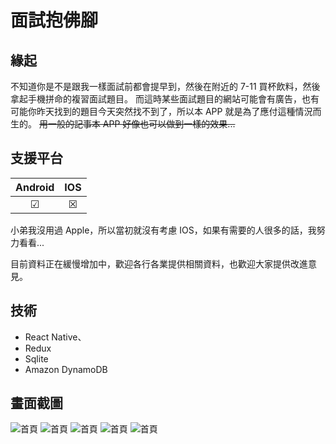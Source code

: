 # 面試抱佛腳

## 緣起

不知道你是不是跟我一樣面試前都會提早到，然後在附近的 7-11 買杯飲料，然後拿起手機拼命的複習面試題目。
而這時某些面試題目的網站可能會有廣告，也有可能你昨天找到的題目今天突然找不到了，所以本 APP 就是為了應付這種情況而生的。
~~用一般的記事本 APP 好像也可以做到一樣的效果...~~

## 支援平台

| Android | IOS |
| :-----: | :-: |
|    ☑    |  ☒  |

小弟我沒用過 Apple，所以當初就沒有考慮 IOS，如果有需要的人很多的話，我努力看看...

目前資料正在緩慢增加中，歡迎各行各業提供相關資料，也歡迎大家提供改進意見。

## 技術
- React Native、
- Redux
- Sqlite
- Amazon DynamoDB

## 畫面截圖

![首頁](./images/1.jpg '首頁')
![首頁](./images/2.jpg '問題分類')
![首頁](./images/3.jpg '問題分類清單')
![首頁](./images/4.jpg '問題與回答')
![首頁](./images/5.jpg '收藏頁面')
